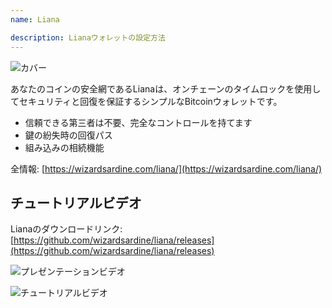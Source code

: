```yaml
---
name: Liana

description: Lianaウォレットの設定方法
---
```


![カバー](assets/cover.jpeg)

あなたのコインの安全網であるLianaは、オンチェーンのタイムロックを使用してセキュリティと回復を保証するシンプルなBitcoinウォレットです。

- 信頼できる第三者は不要、完全なコントロールを持てます
- 鍵の紛失時の回復パス
- 組み込みの相続機能

全情報: [https://wizardsardine.com/liana/](https://wizardsardine.com/liana/)

## チュートリアルビデオ

Lianaのダウンロードリンク: [https://github.com/wizardsardine/liana/releases](https://github.com/wizardsardine/liana/releases)

![プレゼンテーションビデオ](https://youtu.be/siuLmQo1lM8)

![チュートリアルビデオ](https://youtu.be/JrG4WMVPZDQ)